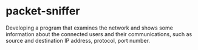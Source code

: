 # packet-sniffer
Developing a program that examines the network and shows some information about the connected users and their communications, such as source and destination IP address, protocol, port number.
